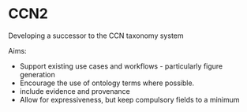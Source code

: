 # CCN2
Developing a successor to the CCN taxonomy system

Aims: 
 - Support existing use cases and workflows - particularly figure generation
 - Encourage the use of ontology terms where possible.
 - include evidence and provenance
 - Allow for expressiveness, but keep compulsory fields to a minimum
